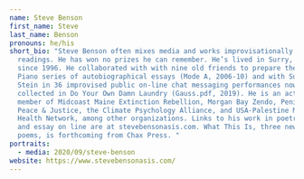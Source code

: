 ```yaml
---
name: Steve Benson
first_name: Steve
last_name: Benson
pronouns: he/his
short_bio: "Steve Benson often mixes media and works improvisationally in poetry
  readings. He has won no prizes he can remember. He’s lived in Surry, Maine,
  since 1996. He collaborated with with nine old friends to prepare the Grand
  Piano series of autobiographical essays (Mode A, 2006-10) and with Suzanne
  Stein in 36 improvised public on-line chat messaging performances now
  collected in Do Your Own Damn Laundry (Gauss.pdf, 2019). He is an active
  member of Midcoast Maine Extinction Rebellion, Morgan Bay Zendo, Peninsula
  Peace & Justice, the Climate Psychology Alliance, and USA-Palestine Mental
  Health Network, among other organizations. Links to his work in poetry, film,
  and essay on line are at stevebensonasis.com. What This Is, three new long
  poems, is forthcoming from Chax Press. "
portraits:
  - media: 2020/09/steve-benson
website: https://www.stevebensonasis.com/
---
```

